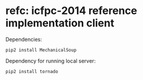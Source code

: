 refc: icfpc-2014 reference implementation client
===

Dependencies:

```
pip2 install MechanicalSoup
```

Dependency for running local server:

```
pip2 install tornado
```
